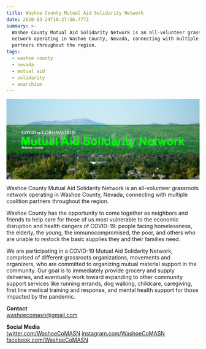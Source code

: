 ```yaml
---
title: Washoe County Mutual Aid Solidarity Network
date: 2020-03-24T16:27:56.777Z
summary: >-
  Washoe County Mutual Aid Solidarity Network is an all-volunteer grassroots
  network operating in Washoe County, Nevada, connecting with multiple coalition
  partners throughout the region.
tags:
  - washoe county
  - nevada
  - mutual aid
  - solidarity
  - anarchism
---
```

<img src="/static/img/covid19-mutual-aid-network.png" alt="Washoe County Mutual Aid Solidarity Network Logo" title="Washoe County Mutual Aid Solidarity Network Logo" style="display:block;margin-left:auto;margin-right:auto;width:600px;" />

Washoe County Mutual Aid Solidarity Network is an all-volunteer grassroots network operating in Washoe County, Nevada, connecting with multiple coalition partners throughout the region.

Washoe County has the opportunity to come together as neighbors and friends to help care for those of us most vulnerable to the economic disruption and health dangers of COVID-19: people facing homelessness, the elderly, the young, the immunocompromised, the poor, and others who are unable to restock the basic supplies they and their families need.

We are participating in a COVID-19 Mutual Aid Solidarity Network, comprised of different grassroots organizations, movements and organizers, who are committed to organizing mutual material support in the community. Our goal is to immediately provide grocery and supply deliveries, and eventually work toward expanding to other community support services like running errands, dog walking, childcare, caregiving, first line medical training and response, and mental health support for those impacted by the pandemic.

**Contact**\
[washoecomasn@gmail.com](mailto:washoecomasn@gmail.com)

**Social Media**\
[twitter.com/WashoeCoMASN](https://twitter.com/WashoeCoMASN)
[instagram.com/WashoeCoMASN](https://www.instagram.com/WashoeCoMASN)
[facebook.com/WashoeCoMASN](https://www.facebook.com/Washoe-County-Mutual-Aid-Solidarity-Network-107028287594023/)